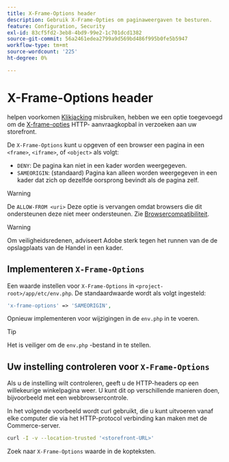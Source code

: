 ```yaml
---
title: X-Frame-Options header
description: Gebruik X-Frame-Opties om paginaweergaven te besturen.
feature: Configuration, Security
exl-id: 83cf5fd2-3eb8-4bd9-99e2-1c701dcd1382
source-git-commit: 56a2461edea2799a9d569bd486f995b0fe5b5947
workflow-type: tm+mt
source-wordcount: '225'
ht-degree: 0%

---
```


# X-Frame-Options header

helpen voorkomen [Klikjacking](https://owasp.org/www-community/attacks/Clickjacking) misbruiken, hebben we een optie toegevoegd om de [X-frame-opties](https://datatracker.ietf.org/doc/html/rfc7034) HTTP- aanvraagkopbal in verzoeken aan uw storefront.

De `X-Frame-Options` kunt u opgeven of een browser een pagina in een `<frame>`, `<iframe>`, of `<object>` als volgt:

- `DENY`: De pagina kan niet in een kader worden weergegeven.
- `SAMEORIGIN`: (standaard) Pagina kan alleen worden weergegeven in een kader dat zich op dezelfde oorsprong bevindt als de pagina zelf.

>[!WARNING]
>
>De `ALLOW-FROM <uri>` Deze optie is vervangen omdat browsers die dit ondersteunen deze niet meer ondersteunen. Zie [Browsercompatibiliteit](https://developer.mozilla.org/en-US/docs/Web/HTTP/Headers/X-Frame-Options#browser_compatibility).

>[!WARNING]
>
>Om veiligheidsredenen, adviseert Adobe sterk tegen het runnen van de de opslagplaats van de Handel in een kader.

## Implementeren `X-Frame-Options`

Een waarde instellen voor `X-Frame-Options` in `<project-root>/app/etc/env.php`. De standaardwaarde wordt als volgt ingesteld:

```php
'x-frame-options' => 'SAMEORIGIN',
```

Opnieuw implementeren voor wijzigingen in de `env.php` in te voeren.

>[!TIP]
>
>Het is veiliger om de `env.php` -bestand in te stellen.

## Uw instelling controleren voor `X-Frame-Options`

Als u de instelling wilt controleren, geeft u de HTTP-headers op een willekeurige winkelpagina weer. U kunt dit op verschillende manieren doen, bijvoorbeeld met een webbrowsercontrole.

In het volgende voorbeeld wordt curl gebruikt, die u kunt uitvoeren vanaf elke computer die via het HTTP-protocol verbinding kan maken met de Commerce-server.

```bash
curl -I -v --location-trusted '<storefront-URL>'
```

Zoek naar `X-Frame-Options` waarde in de kopteksten.
